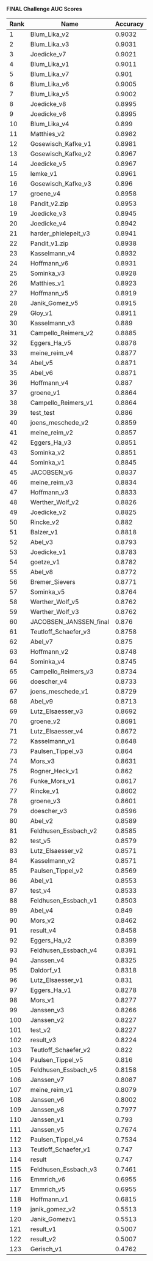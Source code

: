 **FINAL Challenge AUC Scores**


|Rank|Name|Accuracy|
|----|-----|---|
|1|Blum_Lika_v2|0.9032| 
|2|Blum_Lika_v3|0.9031| 
|3|Joedicke_v7|0.9021| 
|4|Blum_Lika_v1|0.9011| 
|5|Blum_Lika_v7|0.901| 
|6|Blum_Lika_v6|0.9005| 
|7|Blum_Lika_v5|0.9002| 
|8|Joedicke_v8|0.8995| 
|9|Joedicke_v6|0.8995| 
|10|Blum_Lika_v4|0.899| 
|11|Matthies_v2|0.8982| 
|12|Gosewisch_Kafke_v1|0.8981| 
|13|Gosewisch_Kafke_v2|0.8967| 
|14|Joedicke_v5|0.8967| 
|15|lemke_v1|0.8961| 
|16|Gosewisch_Kafke_v3|0.896| 
|17|groene_v4|0.8958| 
|18|Pandit_v2.zip|0.8953| 
|19|Joedicke_v3|0.8945| 
|20|Joedicke_v4|0.8942| 
|21|harder_phielepeit_v3|0.8941| 
|22|Pandit_v1.zip|0.8938| 
|23|Kasselmann_v4|0.8932| 
|24|Hoffmann_v6|0.8931| 
|25|Sominka_v3|0.8928| 
|26|Matthies_v1|0.8923| 
|27|Hoffmann_v5|0.8919| 
|28|Janik_Gomez_v5|0.8915| 
|29|Gloy_v1|0.8911| 
|30|Kasselmann_v3|0.889| 
|31|Campello_Reimers_v2|0.8885| 
|32|Eggers_Ha_v5|0.8878| 
|33|meine_reim_v4|0.8877| 
|34|Abel_v5|0.8871| 
|35|Abel_v6|0.8871| 
|36|Hoffmann_v4|0.887| 
|37|groene_v1|0.8864| 
|38|Campello_Reimers_v1|0.8864| 
|39|test_test|0.886| 
|40|joens_meschede_v2|0.8859| 
|41|meine_reim_v2|0.8857| 
|42|Eggers_Ha_v3|0.8851| 
|43|Sominka_v2|0.8851| 
|44|Sominka_v1|0.8845| 
|45|JACOBSEN_v6|0.8837| 
|46|meine_reim_v3|0.8834| 
|47|Hoffmann_v3|0.8833| 
|48|Werther_Wolf_v2|0.8826| 
|49|Joedicke_v2|0.8825| 
|50|Rincke_v2|0.882| 
|51|Balzer_v1|0.8818| 
|52|Abel_v3|0.8793| 
|53|Joedicke_v1|0.8783| 
|54|goetze_v1|0.8782| 
|55|Abel_v8|0.8772| 
|56|Bremer_Sievers|0.8771| 
|57|Sominka_v5|0.8764| 
|58|Werther_Wolf_v5|0.8762| 
|59|Werther_Wolf_v3|0.8762| 
|60|JACOBSEN_JANSSEN_final|0.876| 
|61|Teutloff_Schaefer_v3|0.8758| 
|62|Abel_v7|0.875| 
|63|Hoffmann_v2|0.8748| 
|64|Sominka_v4|0.8745| 
|65|Campello_Reimers_v3|0.8734| 
|66|doescher_v4|0.8733| 
|67|joens_meschede_v1|0.8729| 
|68|Abel_v9|0.8713| 
|69|Lutz_Elsaesser_v3|0.8692| 
|70|groene_v2|0.8691| 
|71|Lutz_Elsaesser_v4|0.8672| 
|72|Kasselmann_v1|0.8648| 
|73|Paulsen_Tippel_v3|0.864| 
|74|Mors_v3|0.8631| 
|75|Rogner_Heck_v1|0.862| 
|76|Funke_Mors_v1|0.8617| 
|77|Rincke_v1|0.8602| 
|78|groene_v3|0.8601| 
|79|doescher_v3|0.8596| 
|80|Abel_v2|0.8589| 
|81|Feldhusen_Essbach_v2|0.8585| 
|82|test_v5|0.8579| 
|83|Lutz_Elsaesser_v2|0.8571| 
|84|Kasselmann_v2|0.8571| 
|85|Paulsen_Tippel_v2|0.8569| 
|86|Abel_v1|0.8553| 
|87|test_v4|0.8533| 
|88|Feldhusen_Essbach_v1|0.8503| 
|89|Abel_v4|0.849| 
|90|Mors_v2|0.8462| 
|91|result_v4|0.8458| 
|92|Eggers_Ha_v2|0.8399| 
|93|Feldhusen_Essbach_v4|0.8391| 
|94|Janssen_v4|0.8325| 
|95|Daldorf_v1|0.8318| 
|96|Lutz_Elsaesser_v1|0.831| 
|97|Eggers_Ha_v1|0.8278| 
|98|Mors_v1|0.8277| 
|99|Janssen_v3|0.8266| 
|100|Janssen_v2|0.8227| 
|101|test_v2|0.8227| 
|102|result_v3|0.8224| 
|103|Teutloff_Schaefer_v2|0.822| 
|104|Paulsen_Tippel_v5|0.816| 
|105|Feldhusen_Essbach_v5|0.8158| 
|106|Janssen_v7|0.8087| 
|107|meine_reim_v1|0.8079| 
|108|Janssen_v6|0.8002| 
|109|Janssen_v8|0.7977| 
|110|Janssen_v1|0.793| 
|111|Janssen_v5|0.7674| 
|112|Paulsen_Tippel_v4|0.7534| 
|113|Teutloff_Schaefer_v1|0.747| 
|114|result|0.747| 
|115|Feldhusen_Essbach_v3|0.7461| 
|116|Emmrich_v6|0.6955| 
|117|Emmrich_v5|0.6955| 
|118|Hoffmann_v1|0.6815| 
|119|janik_gomez_v2|0.5513| 
|120|Janik_Gomezv1|0.5513| 
|121|result_v1|0.5007| 
|122|result_v2|0.5007| 
|123|Gerisch_v1|0.4762| 
